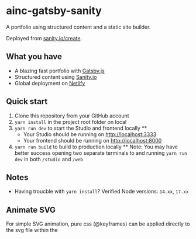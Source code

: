 # ainc-gatsby-sanity

A portfolio using structured content and a static site builder.

Deployed from [sanity.io/create](https://www.sanity.io/create/?template=sanity-io%2Fsanity-template-gatsby-portfolio).

## What you have

- A blazing fast portfolio with [Gatsby.js](https://gatsbyjs.org)
- Structured content using [Sanity.io](https://www.sanity.io)
- Global deployment on [Netlify](https://netlify.com)

## Quick start

1. Clone this repository from your GitHub account
2. `yarn install` in the project root folder on local
3. `yarn run dev` to start the Studio and frontend locally **
   - Your Studio should be running on [http://localhost:3333](http://localhost:3333)
   - Your frontend should be running on [http://localhost:8000](http://localhost:8000)
4. `yarn run build` to build to production locally
** Note: You may have better success opening two separate terminals to and running `yarn run dev` in both `/studio` and `/web`


## Notes
- Having troucble with `yarn install`?
Verified Node versions: `14.xx`, `17.xx`

## Animate SVG
For simple SVG animation, pure css (@keyframes) can be applied directly to the svg file within the <style> tags but creating a React component for the svg then apply the css styling is recommended for multiple reasons. For more complicated animation, a library is needed. Check this link for a tutorial on using Framer Motion to animate an SVG: (https://www.youtube.com/watch?v=SrmTDrN1lkU)

Note: Grouping SVG is important. This can be done by putting <path> elements that needed to be grouped within the same <g> tags. This can also be done by the design team when exporting the design to SVG file for convenience.


## Workflow to create new documents for production
<details>
<summary>Steps</summary>
<br>

[Import/Export Documentation](https://www.sanity.io/docs/migrating-data)
  - Use `local` machine to create document on your personal tagged dataset [(Commit for reference on how to switch to change tags)](https://github.com/ainc/ainc-gatsby-sanity/commit/83a6e89290f1b83a4fd9d0a0223cc858c05bca8b#:~:text=%3A%20%27beta%27-,graphqlTag,-%3A%20%27beta%27)
  - Export from your tagged dataset, then import into the `dev` dataset using either `--missing` or `--replace` flags [(Documentation)](https://www.sanity.io/docs/importing-data#:~:text=tar.gz%20production-,Protip,-The%20import%20will)
  - In the `dev` dataset, then add content to your new document in the Sanity Dashboard
  -  Then export from the `dev` dataset, and import into the `production` dataset using the `--missing skip` flag (adds any missing data, skips any data with same Id's)
  - Possible have to do `sanity graphql deploy` to update the GraphQL (After adding code in `/documents))
  - Yay you're done... hopefully (Refer to the commands below)

 - - Note: these commands will only transfer the content of the documents, you will still need to add the document code to the `studio/douments` folder

### Confirmed command sequence once a schema is made in your `tagged` dataset
These 2 commands will export from your `tagged` dataset into the `dev` dataset
- `sanity dataset export dev --tag [tagName] ./tagged.tar.gz` (Export from `tagged` dataset)
- `sanity dataset import ./tagged.tar.gz dev --missing skip` (Import into `dev` dataset) this will add all missing data and skip any data with the same id

After this step, you would populate the content in sanity

Then, these 2 commands will import your data from `dev` to `production`
- `sanity dataset export dev ./dev.tar.gz` (Export from `dev` dataset)
Create a backup of `production` dataset (Possible GitHub action)
- `sanity dataset export production ./production.tar.gz` (Export from `production` dataset)

Import from `dev` into `production`
- `sanity dataset import ./dev.tar.gz production --missing skip` (Import into `production` dataset)



<br><br>
</details>
